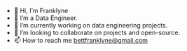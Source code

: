 - 👋 Hi, I’m Franklyne
- 👀 I’m a Data Engineer.
- 🌱 I’m currently working on data engineering projects.
- 💞️ I’m looking to collaborate on projects and open-source.
- 📫 How to reach me bettfranklyne@gmail.com

<!---
Franklyne-Kibet/Franklyne-Kibet is a ✨ special ✨ repository because its `README.md` (this file) appears on your GitHub profile.
You can click the Preview link to take a look at your changes.
--->
